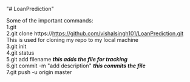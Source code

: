 "# LoanPrediction"  

Some of the important commands:  
1.git  
2.git clone https://https://github.com/vishalsingh101/LoanPrediction.git  
This is used for cloning my repo to my local machine  
3.git init  
4.git status  
5.git add filename ***this adds the file for tracking***  
6.git commit -m "add description" ***this commits the file***  
7.git push -u origin master
